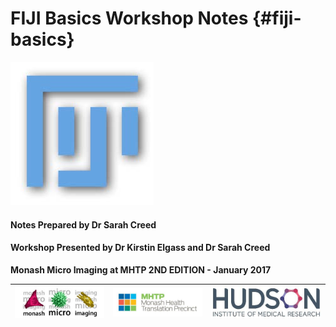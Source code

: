 # FIJI Basics Workshop Notes {#fiji-basics}

![](/assets/cover_image/fiji_logo.jpg)

#### **Notes Prepared by Dr Sarah Creed**

#### Workshop Presented by Dr Kirstin Elgass and Dr Sarah Creed

**Monash Micro Imaging at MHTP 2ND EDITION - January 2017**





















| ![](/assets/logos/logo_MMI.jpg) | ![](/assets/logos/logo_MHTP.jpg) | ![](/assets/logos/logo_hudson.jpg) |
| :---: | :---: | :---: |




